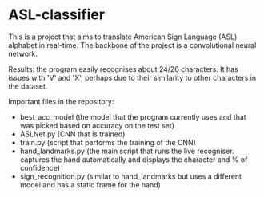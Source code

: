 # ASL-classifier

This is a project that aims to translate American Sign Language (ASL) alphabet in real-time. The backbone of the project is a convolutional neural network.

Results: the program easily recognises about 24/26 characters. It has issues with 'V' and 'X', perhaps due to their similarity to other characters
in the dataset.

Important files in the repository:
  - best_acc_model (the model that the program currently uses and that was picked based on accuracy on the test set)
  - ASLNet.py (CNN that is trained)
  - train.py (script that performs the training of the CNN)
  - hand_landmarks.py (the main script that runs the live recogniser. captures the hand automatically and displays the character and % of confidence)
  - sign_recognition.py (similar to hand_landmarks but uses a different model and has a static frame for the hand)
